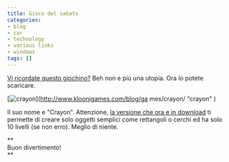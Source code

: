 ```yaml
---
title: Gioco del sabato
categories:
- blog
- car
- technology
- various links
- windows
tags: []
---
```

[Vi ricordate questo giochino?](http://www.diegor.it/2007/11/16/che-figata/
"http://www.diegor.it/2007/11/16/che-figata/" ) Beh non e più una utopia. Ora
lo potete scaricare.

[]({{site.url}}/images/crayon.jpg "crayon" )

[![crayon]({{site.url}}/images/crayon.jpg)](http://www.kloonigames.com/blog/ga
mes/crayon/ "crayon" )

Il suo nome e "Crayon". Attenzione, [la versione che ora e in
download](http://www.kloonigames.com/blog/games/crayon/
"http://www.kloonigames.com/blog/games/crayon/" ) ti permette di creare solo
oggetti semplici come rettangoli o cerchi ed ha solo 10 livelli (se non erro).
Meglio di niente.

**  
Buon divertimento!  
**  


